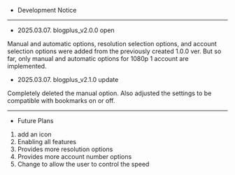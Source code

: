 - Development Notice

---

- 2025.03.07. blogplus_v2.0.0 open

Manual and automatic options, resolution selection options, and account selection options were added from the previously created 1.0.0 ver.
But so far, only manual and automatic options for 1080p 1 account are implemented.

- 2025.03.07. blogplus_v2.1.0 update

Completely deleted the manual option.
Also adjusted the settings to be compatible with bookmarks on or off.

---

- Future Plans

1. add an icon
2. Enabling all features
3. Provides more resolution options
4. Provides more account number options
5. Change to allow the user to control the speed


